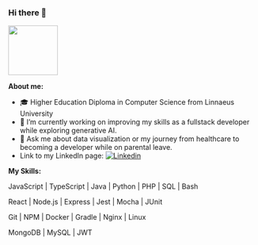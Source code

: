 ### Hi there 👋 
<img src="https://media.giphy.com/media/uB86ZyWQsnFSGYe2sA/giphy.gif" width="100"/>
  
<!--[![Portfolio]-->
**About me:**
- 🎓 Higher Education Diploma in Computer Science from Linnaeus University
- 🔭 I’m currently working on improving my skills as a fullstack developer while exploring generative AI.
- 💬 Ask me about data visualization or my journey from healthcare to becoming a developer while on parental leave.
- Link to my LinkedIn page: [![Linkedin](https://img.shields.io/badge/-LinkedIn-blue?style=flat&logo=Linkedin&logoColor=white)](https://www.linkedin.com/in/sayaka-chishiki-jakobsson-315830291/)

**My Skills:**

<p>JavaScript | TypeScript | Java | Python | PHP | SQL | Bash</p>
<p>React | Node.js | Express | Jest | Mocha | JUnit</p>
<p>Git | NPM | Docker | Gradle | Nginx | Linux</p>
<p>MongoDB | MySQL | JWT</p>
